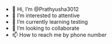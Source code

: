 - 👋 Hi, I’m @Prathyusha3012
- 👀 I’m interested to attentive
- 🌱 I’m currently learning testing
- 💞️ I’m looking to collaborate 
- 📫 How to reach me by phone number

<!---
Prathyusha3012/Prathyusha3012 is a ✨ special ✨ repository because its `README.md` (this file) appears on your GitHub profile.
You can click the Preview link to take a look at your changes.
--->
